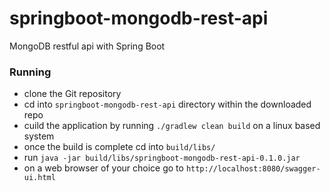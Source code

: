 # springboot-mongodb-rest-api
MongoDB restful api with Spring Boot
### Running
- clone the Git repository
- cd into `springboot-mongodb-rest-api` directory within the downloaded repo
- cuild the application by running  `./gradlew clean build` on a linux based system
- once the build is complete cd into `build/libs/`
- run `java -jar build/libs/springboot-mongodb-rest-api-0.1.0.jar`
- on a web browser of your choice go to `http://localhost:8080/swagger-ui.html`
